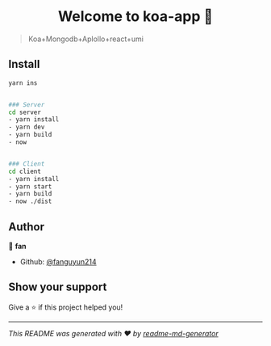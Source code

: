 <h1 align="center">Welcome to koa-app 👋</h1>
<p>
</p>

> Koa+Mongodb+Aplollo+react+umi

## Install

```sh
yarn ins


### Server
cd server
- yarn install
- yarn dev
- yarn build
- now


### Client
cd client
- yarn install
- yarn start
- yarn build
- now ./dist
```

## Author

👤 **fan**

* Github: [@fanguyun214](https://github.com/fanguyun214)

## Show your support

Give a ⭐️ if this project helped you!

***
_This README was generated with ❤️ by [readme-md-generator](https://github.com/kefranabg/readme-md-generator)_